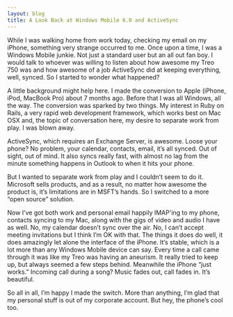```yaml
---
layout: blog
title: A Look Back at Windows Mobile 6.0 and ActiveSync
---
```


While I was walking home from work today, checking my email on my iPhone, something very strange occurred to me. Once upon a time, I was a Windows Mobile junkie. Not just a standard user but an all out fan boy. I would  talk to whoever was willing to listen about how awesome my Treo 750 was and how awesome of a job ActiveSync did at keeping everything, well, synced. So I started to wonder what happened?

A little background might help here. I made the conversion to Apple (iPhone, iPod, MacBook Pro) about 7 months ago. Before that I was all Windows, all the way. The conversion was sparked by two things. My interest in Ruby on Rails, a very rapid web development framework, which works best on Mac OSX and, the topic of conversation here, my desire to separate work from play. I was blown away.

ActiveSync, which requires an Exchange Server, is awesome. Loose your phone? No problem, your calendar, contacts, email, it’s all synced. Out of sight, out of mind. It also syncs really fast, with almost no lag from the minute something happens in Outlook to when it hits your phone.

But I wanted to separate work from play and I couldn’t seem to do it. Microsoft sells products, and as a result, no matter how awesome the product is, it’s limitations are in MSFT’s hands. So I switched to a more “open source” solution.

Now I’ve got both work and personal email happily IMAP'ing to my phone, contacts syncing to my Mac, along with the gigs of video and audio I have as well. No, my calendar doesn’t sync over the air. No, I can’t accept meeting invitations but I think I’m OK with that. The things it does do well, it does amazingly let alone the interface of the iPhone. It’s stable, which is a lot more than any Windows Mobile device can say. Every time a call came through it was like my Treo was having an aneurism. It really tried to keep up, but always seemed a few steps behind. Meanwhile the iPhone “just works.” Incoming call during a song? Music fades out, call fades in. It’s beautiful.

So all in all, I’m happy I made the switch. More than anything, I’m glad that my personal stuff is out of my corporate account. But hey, the phone’s cool too.
